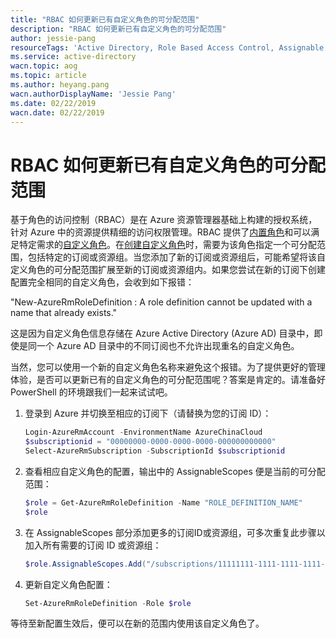 ```yaml
---
title: "RBAC 如何更新已有自定义角色的可分配范围"
description: "RBAC 如何更新已有自定义角色的可分配范围"
author: jessie-pang
resourceTags: 'Active Directory, Role Based Access Control, Assignable Range'
ms.service: active-directory
wacn.topic: aog
ms.topic: article
ms.author: heyang.pang
wacn.authorDisplayName: 'Jessie Pang'
ms.date: 02/22/2019
wacn.date: 02/22/2019
---
```


# RBAC 如何更新已有自定义角色的可分配范围

基于角色的访问控制（RBAC）是在 Azure 资源管理器基础上构建的授权系统，针对 Azure 中的资源提供精细的访问权限管理。RBAC 提供了[内置角色](https://docs.azure.cn/zh-cn/role-based-access-control/built-in-roles)和可以满足特定需求的[自定义角色](https://docs.azure.cn/zh-cn/role-based-access-control/custom-roles)。在[创建自定义角色](https://docs.azure.cn/zh-cn/role-based-access-control/tutorial-custom-role-powershell)时，需要为该角色指定一个可分配范围，包括特定的订阅或资源组。当您添加了新的订阅或资源组后，可能希望将该自定义角色的可分配范围扩展至新的订阅或资源组内。如果您尝试在新的订阅下创建配置完全相同的自定义角色，会收到如下报错：

"New-AzureRmRoleDefinition : A role definition cannot be updated with a name that already exists."

这是因为自定义角色信息存储在 Azure Active Directory (Azure AD) 目录中，即使是同一个 Azure AD 目录中的不同订阅也不允许出现重名的自定义角色。

当然，您可以使用一个新的自定义角色名称来避免这个报错。为了提供更好的管理体验，是否可以更新已有的自定义角色的可分配范围呢？答案是肯定的。请准备好 PowerShell 的环境跟我们一起来试试吧。

1. 登录到 Azure 并切换至相应的订阅下（请替换为您的订阅 ID）：

    ```powershell
    Login-AzureRmAccount -EnvironmentName AzureChinaCloud
    $subscriptionid = "00000000-0000-0000-0000-000000000000"
    Select-AzureRmSubscription -SubscriptionId $subscriptionid
    ```

2. 查看相应自定义角色的配置，输出中的 AssignableScopes 便是当前的可分配范围：

    ```powershell
    $role = Get-AzureRmRoleDefinition -Name "ROLE_DEFINITION_NAME"
    $role
    ```

3. 在 AssignableScopes 部分添加更多的订阅ID或资源组，可多次重复此步骤以加入所有需要的订阅 ID 或资源组：

    ```powershell
    $role.AssignableScopes.Add("/subscriptions/11111111-1111-1111-1111-111111111111")
    ```

4. 更新自定义角色配置：

    ```powershell
    Set-AzureRmRoleDefinition -Role $role
    ```

等待至新配置生效后，便可以在新的范围内使用该自定义角色了。
